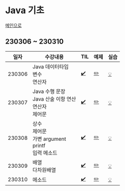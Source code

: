 # Java 기초
[메인으로](https://github.com/sylee990205/lsy_dktechin_study)
## 230306 ~ 230310
| 일자       | 수강내용       | TIL | 예제 | 실습
| -------- | --------------- | --- | ---- | --- |
| 230306 | Java 데이터타입<br>변수<br>연산자 | [:heavy_check_mark:](230306_Java_day1.md)| [:pencil2:](/eclipse-workspace/javaedu/src/day1/)  | [:bulb:](/eclipse-workspace/javaedu/src/day1/excercise/)
| 230307 | Java 수행 문장<br>Java 산술 이항 연산<br>연산자<br>제어문 | [:heavy_check_mark:](230307_Java_day2.md)| [:pencil2:](/eclipse-workspace/javaedu/src/day2/) | [:bulb:](/eclipse-workspace/javaedu/src/day2/excercise/)
| 230308 | 상수<br>제어문<br>가변 argument<br>printf<br>입력 메소드 |  [:heavy_check_mark:](230308_Java_day3.md)| [:pencil2:](/eclipse-workspace/javaedu/src/day3/) | [:bulb:](/eclipse-workspace/javaedu/src/day3/excercise/)
| 230309 | 배열<br>다차원배열 |  [:heavy_check_mark:](230309_Java_day4.md)| [:pencil2:](/eclipse-workspace/javaedu/src/day4/) | [:bulb:](/eclipse-workspace/javaedu/src/day4/excercise/)
| 230310 | 메소드 |  [:heavy_check_mark:](230306_Java_day5.md)| [:pencil2:](/eclipse-workspace/javaedu/src/day5/) | [:bulb:](/eclipse-workspace/javaedu/src/day5/excercise/)

